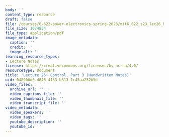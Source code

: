 ```yaml
---
body: ''
content_type: resource
draft: false
file: /courses/6-622-power-electronics-spring-2023/mit6_622_s23_lec26_hand.pdf
file_size: 1074834
file_type: application/pdf
image_metadata:
  caption: ''
  credit: ''
  image-alt: ''
learning_resource_types:
- Lecture Notes
license: https://creativecommons.org/licenses/by-nc-sa/4.0/
resourcetype: Document
title: 'Lecture 26: Control, Part 3 (Handwritten Notes)'
uid: 048906d6-d846-4133-b313-1c45aa252b5d
video_files:
  archive_url: ''
  video_captions_file: ''
  video_thumbnail_file: ''
  video_transcript_file: ''
video_metadata:
  video_speakers: ''
  video_tags: ''
  youtube_description: ''
  youtube_id: ''
---
```

